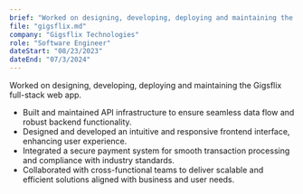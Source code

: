 ```yaml
---
brief: "Worked on designing, developing, deploying and maintaining the Gigsflix full-stack web app."
file: "gigsflix.md"
company: "Gigsflix Technologies"
role: "Software Engineer"
dateStart: "08/23/2023"
dateEnd: "07/3/2024"
---
```


Worked on designing, developing, deploying and maintaining the Gigsflix full-stack web app.

- Built and maintained API infrastructure to ensure seamless data flow and robust backend functionality.
- Designed and developed an intuitive and responsive frontend interface, enhancing user experience.
- Integrated a secure payment system for smooth transaction processing and compliance with industry standards.
- Collaborated with cross-functional teams to deliver scalable and efficient solutions aligned with business and user needs.
